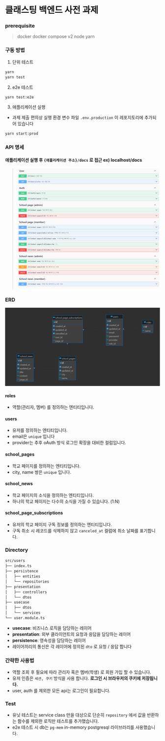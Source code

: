 # 클래스팅 백엔드 사전 과제

### prerequisite

> docker
> docker compose v2
> node
> yarn

### 구동 방법

1. 단위 테스트

```bash
yarn
yarn test
```

2. e2e 테스트

```bash
yarn test:e2e
```

3. 애플리케이션 실행

- 과제 제출 편의상 실행 환경 변수 파일 `.env.production` 이 레포지토리에 추가되어 있습니다

```bash
yarn start:prod
```

### API 명세

#### 애플리케이션 실행 후 `{애플리케이션 주소}/docs` 로 접근 ex) localhost/docs

> ![api](./docs/images/api-doc.png)

### ERD

![ERD](./docs/images/ERD.png)

#### roles

- 역할(관리자, 멤버) 를 정의하는 엔티티입니다.

#### users

- 유저를 정의하는 엔티티입니다.
- email은 `unique` 입니다
- provider는 추후 oAuth 방식 로그인 확장을 대비한 컬럼입니다.

#### school_pages

- 학교 페이지를 정의하는 엔티티입니다.
- city, name 쌍은 `unique` 입니다.

#### school_news

- 학교 페이지의 소식을 정의하는 엔티티입니다.
- 하나의 학교 페이지는 다수의 소식을 가질 수 있습니다. (1:N)

#### school_page_subscriptions

- 유저의 학교 페이지 구독 정보를 정의하는 엔티티입니다.
- 구독 취소 시 레코드를 삭제하지 않고 `canceled_at` 컬럼에 취소 날짜를 표기합니다.

### Directory

```bash
src/users
├── index.ts
├── persistence
│   ├── entities
│   └── repositories
├── presentation
│   ├── controllers
│   └── dtos
├── usecase
│   ├── dtos
│   └── services
└── user.module.ts
```

- **usecase**: 비즈니스 로직을 담당하는 레이어
- **presentation**: 외부 클라이언트의 요청과 응답을 담당하는 레이어
- **persistence**: 영속성을 담당하는 레이어
- 레이어끼리의 통신은 각 레이어에 정의된 `dto` 로 요청 / 응답 합니다

### 간략한 사용법

- 역할 조회 후 필요에 따라 관리자 혹은 멤버(학생) 로 회원 가입 할 수 있습니다.
- 유저 인증은 `세션, 쿠키` 방식을 사용 합니다. **로그인 시 브라우저의 쿠키에 저장됩니다.**
- user, auth 를 제외한 모든 api는 로그인이 필요합니다.

### Test

- 유닛 테스트는 service class 만을 대상으로 단순히 `repository` 에서 값을 반환하는 함수를 제외한 로직만 테스트를 추가했습니다.
- e2e 테스트 시 db는 `pg-mem` in-memory postgresql 라이브러리를 사용했습니다.
